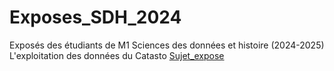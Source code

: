 # Exposes_SDH_2024
Exposés des étudiants de M1 Sciences des données et histoire (2024-2025)
L'exploitation des données du Catasto [Sujet_expose](https://github.com/Lymael/Exposes_SDH_2024/blob/main/Exposes/Cognet_Rapha%C3%ABl/Sujet_expose.md)
